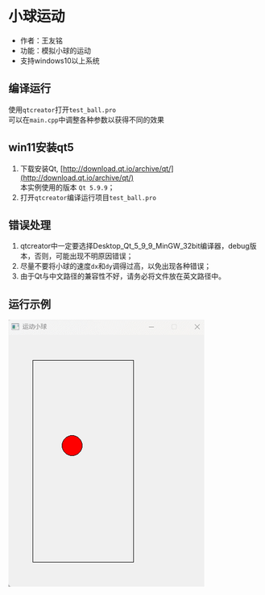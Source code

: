 # 小球运动

 - 作者：王友铭
 - 功能：模拟小球的运动
 - 支持windows10以上系统
 

## 编译运行
使用`qtcreator`打开`test_ball.pro`  
可以在`main.cpp`中调整各种参数以获得不同的效果

## win11安装qt5
 1. 下载安装Qt, [http://download.qt.io/archive/qt/](http://download.qt.io/archive/qt/)  
    本实例使用的版本 `Qt 5.9.9`；
 2. 打开`qtcreator`编译运行项目`test_ball.pro`
## 错误处理
 1. qtcreator中一定要选择Desktop_Qt_5_9_9_MinGW_32bit编译器，debug版本，否则，可能出现不明原因错误；
 2. 尽量不要将小球的速度`dx`和`dy`调得过高，以免出现各种错误；
 3. 由于Qt与中文路径的兼容性不好，请务必将文件放在英文路径中。
## 运行示例
![image](ball.gif)

    

